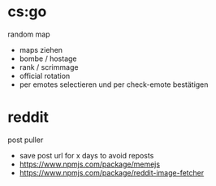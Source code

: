 # cs:go

random map
- maps ziehen
- bombe / hostage
- rank / scrimmage
- official rotation
- per emotes selectieren und per check-emote bestätigen






# reddit 

post puller
- save post url for x days to avoid reposts
- https://www.npmjs.com/package/memejs
- https://www.npmjs.com/package/reddit-image-fetcher
